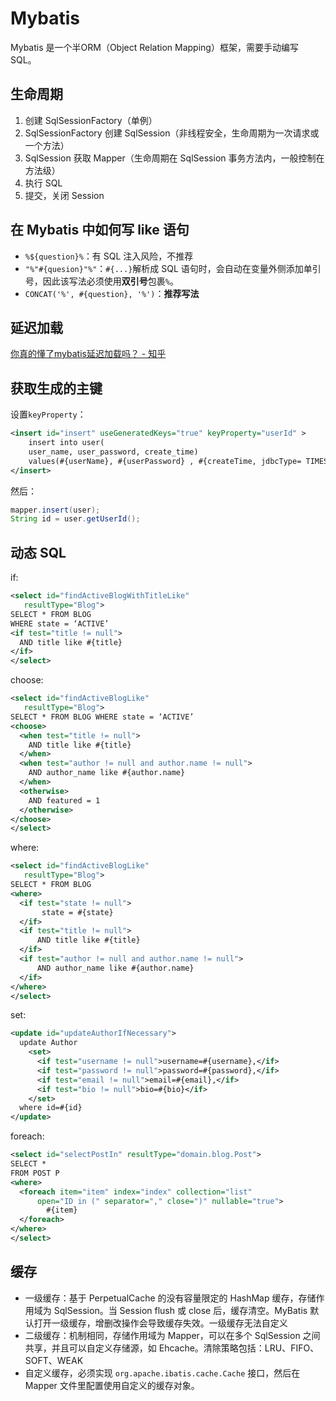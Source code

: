 # Mybatis

Mybatis 是一个半ORM（Object Relation Mapping）框架，需要手动编写 SQL。

## 生命周期

1. 创建 SqlSessionFactory（单例）
2. SqlSessionFactory 创建 SqlSession（非线程安全，生命周期为一次请求或一个方法）
3. SqlSession 获取 Mapper（生命周期在 SqlSession 事务方法内，一般控制在方法级）
4. 执行 SQL
5. 提交，关闭 Session

## 在 Mybatis 中如何写 like 语句

- `%${question}%`：有 SQL 注入风险，不推荐
- `"%"#{quesion}"%"`：`#{...}`解析成 SQL 语句时，会自动在变量外侧添加单引号，因此该写法必须使用**双引号**包裹`%`。
- `CONCAT('%', #{question}, '%')`：**推荐写法**

## 延迟加载

[你真的懂了mybatis延迟加载吗？ - 知乎](https://zhuanlan.zhihu.com/p/84942970)

## 获取生成的主键

设置`keyProperty`：

```xml
<insert id="insert" useGeneratedKeys="true" keyProperty="userId" >
    insert into user( 
    user_name, user_password, create_time) 
    values(#{userName}, #{userPassword} , #{createTime, jdbcType= TIMESTAMP})
</insert>
```

然后：
```java
mapper.insert(user);
String id = user.getUserId();
```

## 动态 SQL

if:
```xml
<select id="findActiveBlogWithTitleLike"
   resultType="Blog">
SELECT * FROM BLOG
WHERE state = ‘ACTIVE’
<if test="title != null">
  AND title like #{title}
</if>
</select>
```

choose:
```xml
<select id="findActiveBlogLike"
   resultType="Blog">
SELECT * FROM BLOG WHERE state = ‘ACTIVE’
<choose>
  <when test="title != null">
    AND title like #{title}
  </when>
  <when test="author != null and author.name != null">
    AND author_name like #{author.name}
  </when>
  <otherwise>
    AND featured = 1
  </otherwise>
</choose>
</select>
```

where:
```xml
<select id="findActiveBlogLike"
   resultType="Blog">
SELECT * FROM BLOG
<where>
  <if test="state != null">
       state = #{state}
  </if>
  <if test="title != null">
      AND title like #{title}
  </if>
  <if test="author != null and author.name != null">
      AND author_name like #{author.name}
  </if>
</where>
</select>
```

set:
```xml
<update id="updateAuthorIfNecessary">
  update Author
    <set>
      <if test="username != null">username=#{username},</if>
      <if test="password != null">password=#{password},</if>
      <if test="email != null">email=#{email},</if>
      <if test="bio != null">bio=#{bio}</if>
    </set>
  where id=#{id}
</update>
```

foreach:
```xml
<select id="selectPostIn" resultType="domain.blog.Post">
SELECT *
FROM POST P
<where>
  <foreach item="item" index="index" collection="list"
      open="ID in (" separator="," close=")" nullable="true">
        #{item}
  </foreach>
</where>
</select>
```

## 缓存

- 一级缓存：基于 PerpetualCache 的没有容量限定的 HashMap 缓存，存储作用域为 SqlSession。当 Session flush 或 close 后，缓存清空。MyBatis 默认打开一级缓存，增删改操作会导致缓存失效。一级缓存无法自定义
- 二级缓存：机制相同，存储作用域为 Mapper，可以在多个 SqlSession 之间共享，并且可以自定义存储源，如 Ehcache。清除策略包括：LRU、FIFO、SOFT、WEAK
- 自定义缓存，必须实现 `org.apache.ibatis.cache.Cache` 接口，然后在 Mapper 文件里配置使用自定义的缓存对象。